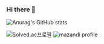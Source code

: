 ### Hi there 👋

![Anurag's GitHub stats](https://github-readme-stats.vercel.app/api?username=DevelopLee20&show_icons=true&theme=great-gatsby)

![Solved.ac프로필](http://mazassumnida.wtf/api/v2/generate_badge?boj=DevelopLee20)
![mazandi profile](http://mazandi.herokuapp.com/api?handle=DevelopLee20)
<!--
**DevelopLee20/DevelopLee20** is a ✨ _special_ ✨ repository because its `README.md` (this file) appears on your GitHub profile.

Here are some ideas to get you started:

- 🔭 I’m currently working on ...
- 🌱 I’m currently learning ...
- 👯 I’m looking to collaborate on ...
- 🤔 I’m looking for help with ...
- 💬 Ask me about ...
- 📫 How to reach me: ...
- 😄 Pronouns: ...
- ⚡ Fun fact: ...
-->
